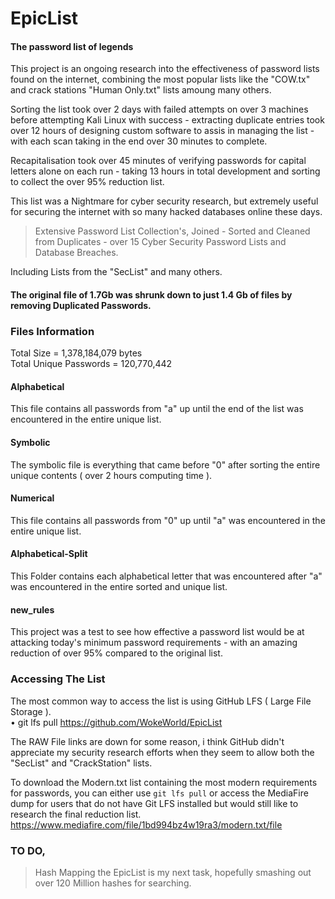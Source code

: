# EpicList
#### The password list of legends    
This project is an ongoing research into the effectiveness of password lists found on the internet, combining the most popular lists like the "COW.tx" and crack stations "Human Only.txt" lists amoung many others.
    
Sorting the list took over 2 days with failed attempts on over 3 machines before attempting Kali Linux with success - extracting duplicate entries took over 12 hours of designing custom software to assis in managing the list - with each scan taking in the end over 30 minutes to complete.    

Recapitalisation took over 45 minutes of verifying passwords for capital letters alone on each run - taking 13 hours in total development and sorting to collect the over 95% reduction list.      
 
This list was a Nightmare for cyber security research, but extremely useful for securing the internet with so many hacked databases online these days.      
 
   
> Extensive Password List Collection's, Joined - Sorted and Cleaned from Duplicates - over 15 Cyber Security Password Lists and Database Breaches.
 
Including Lists from the "SecList" and many others.   

 
#### The original file of 1.7Gb was shrunk down to just 1.4 Gb of files by removing Duplicated Passwords.    
  
### Files Information    
Total Size = 1,378,184,079 bytes    
Total Unique Passwords = 120,770,442   

#### Alphabetical  
This file contains all passwords from "a" up until the end of the list was encountered in the entire unique list.

#### Symbolic     
The symbolic file is everything that came before "0" after sorting the entire unique contents ( over 2 hours computing time ).
 
#### Numerical   
This file contains all passwords from "0" up until "a" was encountered in the entire unique list.
 
#### Alphabetical-Split   
This Folder contains each alphabetical letter that was encountered after "a" was encountered in the entire sorted and unique list.   
 
#### new_rules    
This project was a test to see how effective a password list would be at attacking today's minimum password requirements - with an amazing reduction of over 95% compared to the original list.
     
  
### Accessing The List    
The most common way to access the list is using GitHub LFS ( Large File Storage ).    
• git lfs pull https://github.com/WokeWorld/EpicList    
  
The RAW File links are down for some reason, i think GitHub didn't appreciate my security research efforts when they seem to allow both the "SecList" and "CrackStation" lists.   
 
To download the Modern.txt list containing the most modern requirements for passwords, you can either use `git lfs pull`  or access the MediaFire dump for users that do not have Git LFS installed but would still like to research the final reduction list.    
 https://www.mediafire.com/file/1bd994bz4w19ra3/modern.txt/file


   

### TO DO,   
> Hash Mapping the EpicList is my next task, hopefully smashing out over 120 Million hashes for searching.  


  
  
